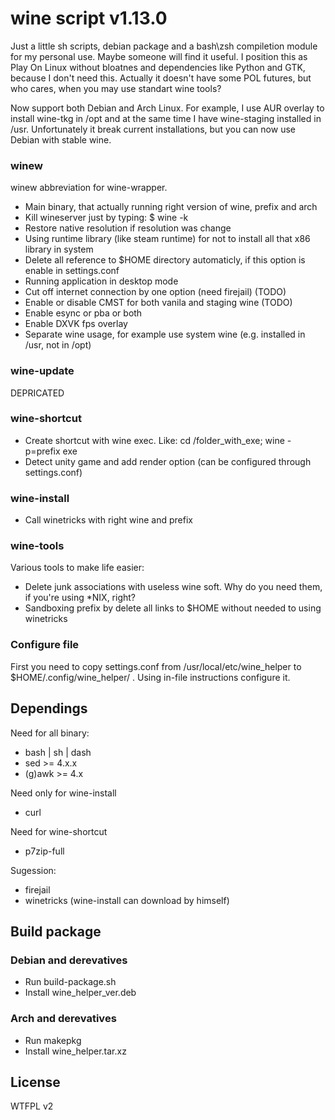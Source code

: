 # wine script v1.13.0

Just a little sh scripts, debian package and a bash\zsh compiletion module for my personal use. Maybe someone will find it useful.
I position this as Play On Linux without bloatnes and dependencies like Python and GTK, because I don't need this. Actually it doesn't have some POL futures, but who cares, when you may use standart wine tools?

Now support both Debian and Arch Linux. For example, I use AUR overlay to install wine-tkg in /opt and at the same time I have wine-staging installed in /usr. Unfortunately it break current installations, but you can now use Debian with stable wine.

### winew
winew abbreviation for wine-wrapper.
- Main binary, that actually running right version of wine, prefix and arch
- Kill wineserver just by typing: $ wine -k
- Restore native resolution if resolution was change
- Using runtime library (like steam runtime) for not to install all that x86 library in system
- Delete all reference to $HOME directory automaticly, if this option is enable in settings.conf
- Running application in desktop mode
- Cut off internet connection by one option (need firejail) (TODO)
- Enable or disable CMST for both vanila and staging wine (TODO)
- Enable esync or pba or both
- Enable DXVK fps overlay
- Separate wine usage, for example use system wine (e.g. installed in /usr, not in /opt)

### wine-update
DEPRICATED

### wine-shortcut
- Create shortcut with wine exec. Like:
cd /folder_with_exe; wine -p=prefix exe
- Detect unity game and add render option (can be configured through settings.conf)

### wine-install
- Call winetricks with right wine and prefix

### wine-tools
Various tools to make life easier:
- Delete junk associations with useless wine soft. Why do you need them, if you're using *NIX, right?
- Sandboxing prefix by delete all links to $HOME without needed to using winetricks

### Configure file
First you need to copy settings.conf from /usr/local/etc/wine_helper to $HOME/.config/wine_helper/ . Using in-file instructions configure it.

## Dependings
Need for all binary:
- bash | sh | dash
- sed >= 4.x.x
- (g)awk >= 4.x

Need only for wine-install
- curl

Need for wine-shortcut
- p7zip-full

Sugession:
- firejail
- winetricks (wine-install can download by himself)

## Build package
### Debian and derevatives
- Run build-package.sh
- Install wine_helper_ver.deb

### Arch and derevatives
- Run makepkg
- Install wine_helper.tar.xz

## License
WTFPL v2
